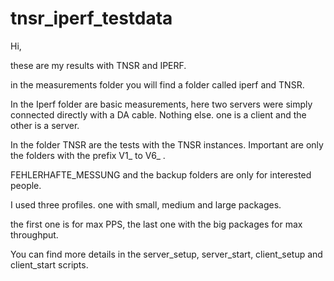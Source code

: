 # tnsr_iperf_testdata

Hi,

these are my results with TNSR and IPERF.


in the measurements folder you will find a folder called iperf and TNSR.


In the Iperf folder are basic measurements, here two servers were simply connected directly with a DA cable. Nothing else. one is a client and the other is a server. 


In the folder TNSR are the tests with the TNSR instances. Important are only the folders with the prefix V1_ to V6_ .

FEHLERHAFTE_MESSUNG and the backup folders are only for interested people.


I used three profiles. one with small, medium and large packages. 

the first one is for max PPS, the last one with the big packages for max throughput. 


You can find more details in the server_setup, server_start, client_setup and client_start scripts. 




